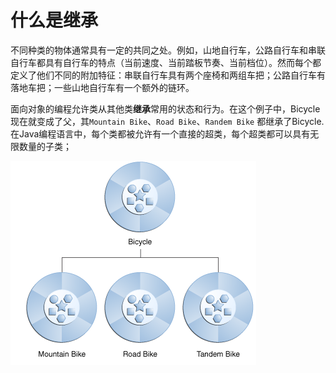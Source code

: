 # 什么是继承
不同种类的物体通常具有一定的共同之处。例如，山地自行车，公路自行车和串联自行车都具有自行车的特点（当前速度、当前踏板节奏、当前档位）。然而每个都定义了他们不同的附加特征：串联自行车具有两个座椅和两组车把；公路自行车有落地车把；一些山地自行车有一个额外的链环。

面向对象的编程允许类从其他类**继承**常用的状态和行为。在这个例子中，Bicycle现在就变成了父，其`Mountain Bike`、`Road Bike`、`Randem Bike` 都继承了Bicycle.在Java编程语言中，每个类都被允许有一个直接的超类，每个超类都可以具有无限数量的子类；

![](/assets/java/concepts/什么是继承.png)